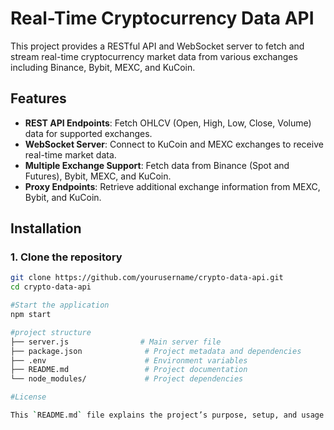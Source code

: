# Real-Time Cryptocurrency Data API

This project provides a RESTful API and WebSocket server to fetch and stream real-time cryptocurrency market data from various exchanges including Binance, Bybit, MEXC, and KuCoin.

## Features

- **REST API Endpoints**: Fetch OHLCV (Open, High, Low, Close, Volume) data for supported exchanges.
- **WebSocket Server**: Connect to KuCoin and MEXC exchanges to receive real-time market data.
- **Multiple Exchange Support**: Fetch data from Binance (Spot and Futures), Bybit, MEXC, and KuCoin.
- **Proxy Endpoints**: Retrieve additional exchange information from MEXC, Bybit, and KuCoin.

## Installation

### 1. Clone the repository
```bash
git clone https://github.com/yourusername/crypto-data-api.git
cd crypto-data-api

#Start the application
npm start

#project structure
├── server.js                # Main server file
├── package.json              # Project metadata and dependencies
├── .env                      # Environment variables
├── README.md                 # Project documentation
└── node_modules/             # Project dependencies

#License

This `README.md` file explains the project’s purpose, setup, and usage for both API and WebSocket functionality. You can adjust or add more information as needed, based on specific requirements.

